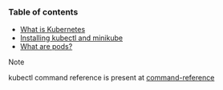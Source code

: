 ### Table of contents

-  [What is Kubernetes](01-What-is-Kubernetes.md)
- [Installing kubectl and minikube](02-Installation.md)
- [What are pods?](03-pods.md)

>[!Note]
> kubectl command reference is present at [command-reference](kubectl-commands.md)

